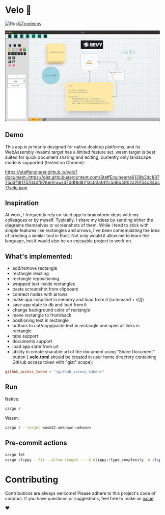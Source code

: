 # Velo 🚵 
![Rust](https://img.shields.io/badge/Rust-lang-000000.svg?style=flat&logo=rust)[![codecov](https://codecov.io/gh/StaffEngineer/velo/branch/main/graph/badge.svg?token=QGEKLM6ZDF)](https://codecov.io/gh/StaffEngineer/velo)

![alt text](velo.png "Velo")

## Demo

This app is primarily designed for native desktop platforms, and its
WebAssembly (wasm) target has a limited feature set. wasm target is best
suited for quick document sharing and editing, currently only landscape
mode is supported (tested on Chrome):

[<https://staffengineer.github.io/velo?document=https://gist.githubusercontent.com/StaffEngineer/a6139b3dc88775d3f181757d40f976e0/raw/470df8d8213c03afd11c5d8b4902a20154c34dc7/velo.json>](https://staffengineer.github.io/velo?document=https://gist.githubusercontent.com/StaffEngineer/a6139b3dc88775d3f181757d40f976e0/raw/470df8d8213c03afd11c5d8b4902a20154c34dc7/velo.json)

## Inspiration

At work, I frequently rely on lucid.app to brainstorm ideas with my
colleagues or by myself. Typically, I share my ideas by sending either
the diagrams themselves or screenshots of them. While I tend to stick
with simple features like rectangles and arrows, I\'ve been
contemplating the idea of creating a similar tool in Rust. Not only
would it allow me to learn the language, but it would also be an
enjoyable project to work on.

## What\'s implemented:

-   add/remove rectangle
-   rectangle resizing
-   rectangle repositioning
-   wrapped text inside rectangles
-   paste screenshot from clipboard
-   connect nodes with arrows
-   make app snapshot in memory and load from it (command + s\[l\])
-   save app state to db and load from it
-   change background color of rectangle
-   move rectangle to front/back
-   positioning text in rectangle
-   buttons to cut/copy/paste text in rectangle and open all links in
    rectangle
-   tabs support
-   documents support
-   load app state from url
-   ability to create sharable url of the document using \"Share
    Document\" button (**.velo.toml** should be created in user home
    directory containing GitHub access token with \"gist\" scope):

```toml
github_access_token = "<github_access_token>"
```

## Run

Native:

```sh
cargo r 
```

Wasm:

```sh
cargo r --target wasm32-unknown-unknown
```

## Pre-commit actions

```sh
cargo fmt
cargo clippy --fix --allow-staged -- -A clippy::type_complexity -A clippy::too_many_arguments
```

# Contributing

Contributions are always welcome! Please adhere to this project\'s code
of conduct. If you have questions or suggestions, feel free to make an
[issue](https://github.com/StaffEngineer/velo/issues).

❤️
